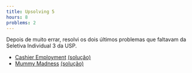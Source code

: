 ```yaml
---
title: Upsolving 5
hours: 8
problems: 2
---
```


Depois de muito errar, resolvi os dois últimos problemas que
faltavam da Seletiva Individual 3 da USP.

- [Cashier Employment](https://icpcarchive.ecs.baylor.edu/index.php?option=com_onlinejudge&Itemid=8&page=show_problem&problem=59) [(solução)](https://github.com/gabrielrussoc/competitive-programming/blob/master/live-archive/2058.cpp)
- [Mummy Madness](http://codeforces.com/gym/101175/attachments/download/4878/2011-acmicpc-world-finals-en.pdf) [(solução)](https://github.com/gabrielrussoc/competitive-programming/blob/master/codeforces/101175i.cpp)
